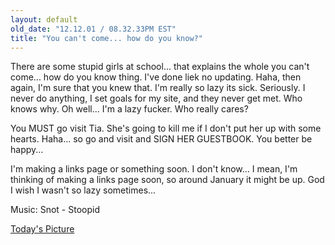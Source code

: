 ```yaml
---
layout: default
old_date: "12.12.01 / 08.32.33PM EST"
title: "You can't come... how do you know?"
---
```


There are some stupid girls at school... that explains the whole you can't
come... how do you know thing. I've done liek no updating. Haha, then again,
I'm sure that you knew that. I'm really so lazy its sick. Seriously. I never
do anything, I set goals for my site, and they never get met. Who knows why.
Oh well... I'm a lazy fucker. Who really cares?

You MUST go visit Tia. She's going to kill me if I don't put her up with some
hearts. Haha... so go and visit and SIGN HER GUESTBOOK. You better be happy...

I'm making a links page or something soon. I don't know... I mean, I'm
thinking of making a links page soon, so around January it might be up. God I
wish I wasn't so lazy sometimes...

Music: Snot - Stoopid

<a href="/images/posts/2001/josh033.jpg">Today's Picture</a>
